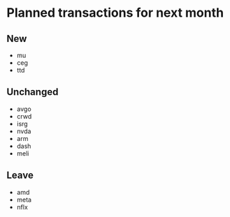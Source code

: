 # Planned transactions for next month

## New
+ mu
+ ceg
+ ttd
## Unchanged
* avgo
* crwd
* isrg
* nvda
* arm
* dash
* meli
## Leave
- amd
- meta
- nflx